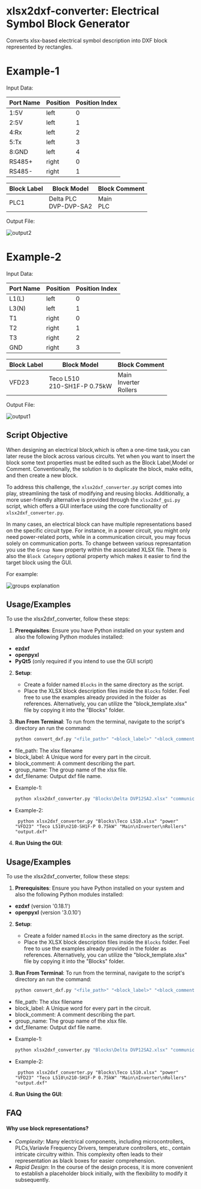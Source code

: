 
# xlsx2dxf-converter: Electrical Symbol Block Generator

Converts xlsx-based electrical symbol description into DXF block represented by rectangles.

# Example-1
Input Data:


| Port Name    | Position       | Position Index|
|--------------|----------------|----------------|
| 1:5V             | left |0|
| 2:5V             | left |1|
| 4:Rx             | left |2|
| 5:Tx             | left |3|
| 8:GND            | left |4|
| RS485+       | right          |0|
| RS485-       | right          |1|

| Block Label  | Block Model  |Block Comment|
|--------------|----------------|----------------|
| PLC1          |   Delta PLC <br> DVP-DVP-SA2  |Main <br> PLC|

Output File:

![output2](https://github.com/aimilios/xlsx2dxf-converter/assets/7573375/cea1aa15-9783-4fdf-a38c-4e416ae01098)

# Example-2
Input Data:

| Port Name    | Position       | Position Index|
|--------------|----------------|----------------|
| L1(L)             | left |0|
| L3(N)            | left |1|
| T1             | right |0|
| T2             | right |1|
| T3            | right |2|
| GND       | right          |3|

| Block Label  | Block Model  |Block Comment|
|--------------|----------------|----------------|
| VFD23          |   Teco L510 <br> 210-SH1F-P 0.75kW  |Main <br> Inverter <br> Rollers|

Output File:

![output1](https://github.com/aimilios/xlsx2dxf-converter/assets/7573375/4ca67ad9-fa87-4906-8ba4-77081c7e6960)


## Script Objective
When designing an electrical block,which is often a one-time task,you can later reuse the block across various circuits. Yet when you want to insert the block some text properties must be edited such as the Block Label,Model or Comment. Conventionally, the solution is to duplicate the block, make edits, and then create a new block.

To address this challenge, the `xlsx2dxf_converter.py` script comes into play, streamlining the task of modifying and reusing blocks. Additionally, a more user-friendly alternative is provided through the `xlsx2dxf_gui.py` script, which offers a GUI interface using the core functionality of `xlsx2dxf_converter.py`.

In many cases, an electrical block can have multiple representations based on the specific circuit type. For instance, in a power circuit, you might only need power-related ports, while in a communication circuit, you may focus solely on communication ports. To change between various represantation you use the `Group Name` property within the associated XLSX file. There is also the `Block Category` optional property which makes it easier to find the target block using the GUI.

For example:

![groups explanation](https://github.com/aimilios/xlsx2dxf-converter/assets/7573375/beeab440-6516-49a1-87c8-5185d27afe2d)

## Usage/Examples

To use the xlsx2dxf_converter, follow these steps:

1. **Prerequisites**: Ensure you have Python installed on your system and also the following Python modules installed:

- **ezdxf**
- **openpyxl**
- **PyQt5** (only required if you intend to use the GUI script)

2. **Setup**:
   - Create a folder named `Blocks` in the same directory as the script.
   - Place the XLSX block description files inside the `Blocks` folder. Feel free to use the examples already provided in the folder as references. Alternatively, you can utilize the "block_template.xlsx" file by copying it into the "Blocks" folder.


3. **Run From Terminal**:
To run from the terminal, navigate to the script's directory an run the command:

   ```bash
   python convert_dxf.py "<file_path>" "<block_label>" "<block_comment>" "<group_name>" <dxf_filename>
   ```
* file_path: The xlsx filename 
* block_label: A Unique word for every part in the circuit.
* block_comment: A comment describing the part.
* group_name: The group name of the xlsx file.
* dxf_filename: Output dxf file name.

- Example-1:
   ```bash
   python xlsx2dxf_converter.py "Blocks\Delta DVP12SA2.xlsx" "communication_all" "PLC1" "Delta PLC\nDVP-DVP-SA2" "Main\nPLC" "output2.dxf"
   ```
   
- Example-2:
   ```
    python xlsx2dxf_converter.py "Blocks\Teco L510.xlsx" "power" "VFD23" "Teco L510\n210-SH1F-P 0.75kW" "Main\nInverter\nRollers" "output.dxf"
   ```

4. **Run Using the GUI**:


## Usage/Examples

To use the xlsx2dxf_converter, follow these steps:

1. **Prerequisites**: Ensure you have Python installed on your system and also the following Python modules installed:

- **ezdxf** (version '0.18.1')
- **openpyxl** (version '3.0.10')

2. **Setup**:
   - Create a folder named `Blocks` in the same directory as the script.
   - Place the XLSX block description files inside the `Blocks` folder. Feel free to use the examples already provided in the folder as references. Alternatively, you can utilize the "block_template.xlsx" file by copying it into the "Blocks" folder.


3. **Run From Terminal**:
To run from the terminal, navigate to the script's directory an run the command:

   ```bash
   python convert_dxf.py "<file_path>" "<block_label>" "<block_comment>" "<group_name>" <dxf_filename>
   ```
* file_path: The xlsx filename 
* block_label: A Unique word for every part in the circuit.
* block_comment: A comment describing the part.
* group_name: The group name of the xlsx file.
* dxf_filename: Output dxf file name.

- Example-1:
   ```bash
   python xlsx2dxf_converter.py "Blocks\Delta DVP12SA2.xlsx" "communication_all" "PLC1" "Delta PLC\nDVP-DVP-SA2" "Main\nPLC" "output2.dxf"
   ```
   
- Example-2:
   ```
    python xlsx2dxf_converter.py "Blocks\Teco L510.xlsx" "power" "VFD23" "Teco L510\n210-SH1F-P 0.75kW" "Main\nInverter\nRollers" "output.dxf"
   ```

4. **Run Using the GUI**:


## FAQ

#### Why use block representations?
- <em>Complexity</em>: Many electrical components, including microcontrollers, PLCs,Variavle Frequency Drivers, temperature controllers, etc., contain intricate circuitry within. This complexity often leads to their representation as black boxes for easier comprehension.
- <em>Rapid Design</em>: In the course of the design process, it is more convenient to establish a placeholder block initially, with the flexibility to modify it subsequently.






